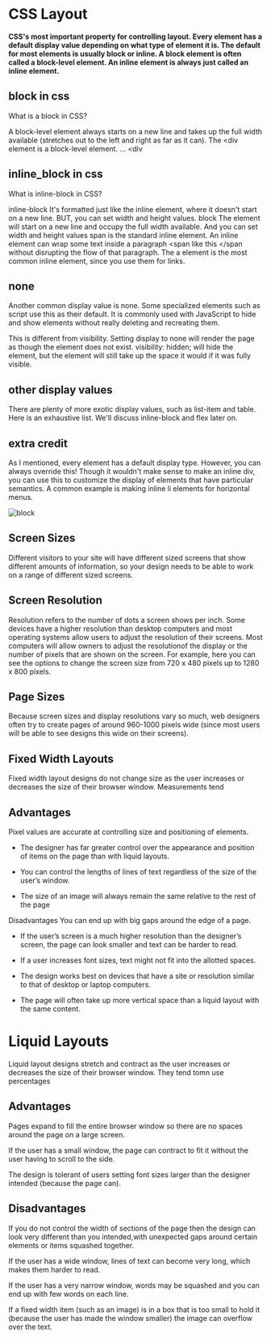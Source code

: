 # CSS Layout
**CSS's most important property for controlling layout.
Every element has a default display value depending on what type of element it is.
The default for most elements is usually block or inline. A block element is often called a block-level element.
An inline element is always just called an inline element.**

## block in css 

What is a block in CSS?

A block-level element always starts on a new line and takes up the full width available (stretches out to the left and right as far as it can).
The <div element is a block-level element. ... <div

## inline_block in css

What is inline-block in CSS?

inline-block It's formatted just like the inline element, where it doesn't start on a new line. BUT, you can set width and height values.
block The element will start on a new line and occupy the full width available. And you can set width and height values
span is the standard inline element. An inline element can wrap some text inside a paragraph <span like this </span without disrupting the flow of that paragraph.
The a element is the most common inline element, since you use them for links.

## none
Another common display value is none. Some specialized elements such as script use this as their default. It is commonly used with JavaScript to hide and show elements without really deleting and recreating them.

This is different from visibility. Setting display to none will render the page as though the element does not exist. visibility: hidden; will hide the element, but the element will still take up the space it would if it was fully visible.

## other display values
There are plenty of more exotic display values, such as list-item and table. Here is an exhaustive list. We'll discuss inline-block and flex later on.

## extra credit
As I mentioned, every element has a default display type. However, you can always override this! Though it wouldn't make sense to make an inline div, you can use this to customize the display of elements that have particular semantics. A common example is making inline li elements for horizontal menus.

![block](https://lh3.googleusercontent.com/proxy/DBwr63rfU6pWDUcJn2oymedjRQ-si-UV6DFfCDtt8rMKXfBzbVcGUr7BI9q1fo4a9fV_CltgjBhvrT3SPln-rh0kfyAUlvR_HW6iiSr6YsymmXoDnC8p2gXX3lcReoJEba5K4exsfq5JIb8upabAyTOEa-ZP)


## Screen Sizes
Different visitors to your site will have different sized screens that show different amounts of information, so your design needs to be able to work on a range of different sized screens.

## Screen Resolution
Resolution refers to the number of dots a screen shows per inch. Some devices have a higher resolution than desktop computers and most operating systems allow users to adjust the resolution of their screens. Most computers will allow owners to adjust the resolutionof the display or the number of pixels that are shown on the screen. For example, here you can see the options to change the screen size from 720 x 480 pixels up to 1280 x 800 pixels.

## Page Sizes
Because screen sizes and display resolutions vary so much, web designers often try to create pages of around 960-1000 pixels wide (since most users will be able to see designs this wide on their screens).

## Fixed Width Layouts
Fixed width layout designs do not change size as the user increases or decreases the size of their browser window. Measurements tend

## Advantages
Pixel values are accurate at controlling size and positioning of elements.

+ The designer has far greater control over the appearance and position of items on the page than with liquid layouts.

+ You can control the lengths of lines of text regardless of the size of the user’s window.

+ The size of an image will always remain the same relative to the rest of the page

Disadvantages
You can end up with big gaps around the edge of a page.

+ If the user’s screen is a much higher resolution than the designer’s screen, the page can look smaller and text can be harder to read.

+ If a user increases font sizes, text might not fit into the allotted spaces.

+ The design works best on devices that have a site or resolution similar to that of desktop or laptop computers.

+ The page will often take up more vertical space than a liquid layout with the same content.

# Liquid Layouts
Liquid layout designs stretch and contract as the user increases or decreases the size of their browser window. They tend tomn use percentages

## Advantages
Pages expand to fill the entire browser window so there are no spaces around the page on a large screen.

If the user has a small window, the page can contract to fit it without the user having to scroll to the side.

The design is tolerant of users setting font sizes larger than the designer intended (because the page can).

## Disadvantages
If you do not control the width of sections of the page then the design can look very different than you intended,with unexpected gaps around certain elements or items squashed together.

If the user has a wide window, lines of text can become very long, which makes them harder to read.

If the user has a very narrow window, words may be squashed and you can end up with few words on each line.

If a fixed width item (such as an image) is in a box that is too small to hold it (because the user has made the window smaller) the image can overflow over the text.



